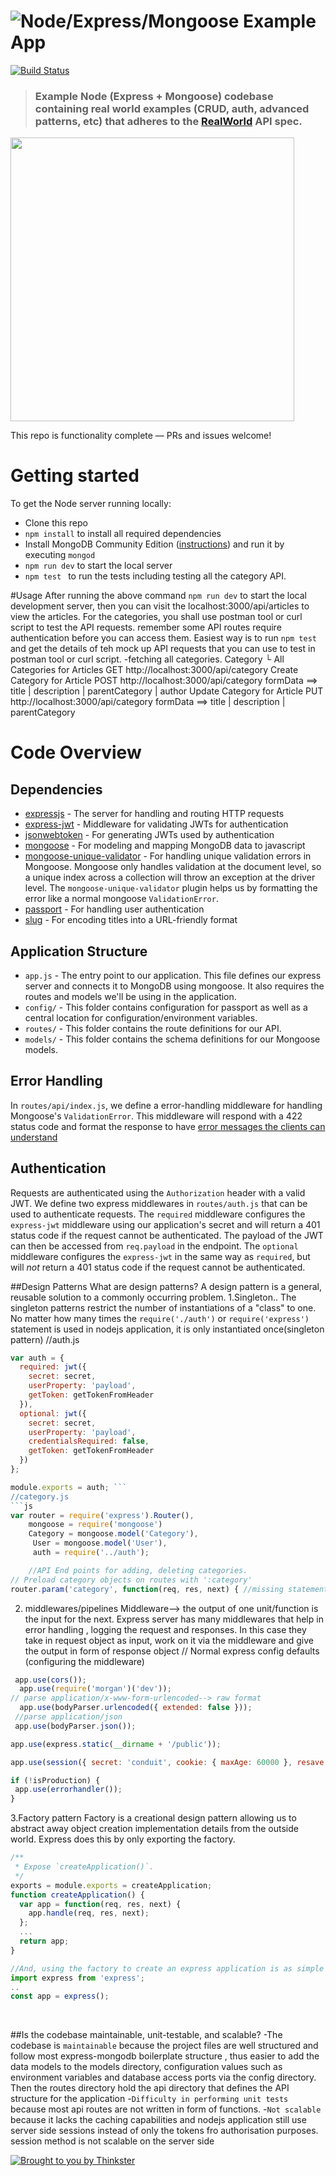 # ![Node/Express/Mongoose Example App](project-logo.png)

[![Build Status](https://travis-ci.org/anishkny/node-express-realworld-example-app.svg?branch=master)](https://travis-ci.org/anishkny/node-express-realworld-example-app)

> ### Example Node (Express + Mongoose) codebase containing real world examples (CRUD, auth, advanced patterns, etc) that adheres to the [RealWorld](https://github.com/gothinkster/realworld-example-apps) API spec.

<a href="https://thinkster.io/tutorials/node-json-api" target="_blank"><img width="454" src="https://raw.githubusercontent.com/gothinkster/realworld/master/media/learn-btn-hr.png" /></a>

This repo is functionality complete — PRs and issues welcome!

# Getting started

To get the Node server running locally:

- Clone this repo
- `npm install` to install all required dependencies
- Install MongoDB Community Edition ([instructions](https://docs.mongodb.com/manual/installation/#tutorials)) and run it by executing `mongod`
- `npm run dev` to start the local server
- `npm test ` to run the tests including testing all the category API.

#Usage
After running the above command `npm run dev` to start the local development server, then you can visit the localhost:3000/api/articles to view the articles. 
For the categories, you shall use postman tool or curl script to test the API requests. remember some API  routes require authentication before you can access them.
Easiest way is to run `npm test` and get the details of teh mock up API requests that you can use to test in postman tool or curl script.
-fetching all categories.
 Category
└ All Categories for Articles
  GET http://localhost:3000/api/category 
Create Category for Article
  POST http://localhost:3000/api/category
  formData ==> title | description | parentCategory | author
Update Category for Article
PUT http://localhost:3000/api/category 
 formData ==> title | description | parentCategory

     

# Code Overview

## Dependencies

- [expressjs](https://github.com/expressjs/express) - The server for handling and routing HTTP requests
- [express-jwt](https://github.com/auth0/express-jwt) - Middleware for validating JWTs for authentication
- [jsonwebtoken](https://github.com/auth0/node-jsonwebtoken) - For generating JWTs used by authentication
- [mongoose](https://github.com/Automattic/mongoose) - For modeling and mapping MongoDB data to javascript 
- [mongoose-unique-validator](https://github.com/blakehaswell/mongoose-unique-validator) - For handling unique validation errors in Mongoose. Mongoose only handles validation at the document level, so a unique index across a collection will throw an exception at the driver level. The `mongoose-unique-validator` plugin helps us by formatting the error like a normal mongoose `ValidationError`.
- [passport](https://github.com/jaredhanson/passport) - For handling user authentication
- [slug](https://github.com/dodo/node-slug) - For encoding titles into a URL-friendly format

## Application Structure

- `app.js` - The entry point to our application. This file defines our express server and connects it to MongoDB using mongoose. It also requires the routes and models we'll be using in the application.
- `config/` - This folder contains configuration for passport as well as a central location for configuration/environment variables.
- `routes/` - This folder contains the route definitions for our API.
- `models/` - This folder contains the schema definitions for our Mongoose models.

## Error Handling

In `routes/api/index.js`, we define a error-handling middleware for handling Mongoose's `ValidationError`. This middleware will respond with a 422 status code and format the response to have [error messages the clients can understand](https://github.com/gothinkster/realworld/blob/master/API.md#errors-and-status-codes)

## Authentication

Requests are authenticated using the `Authorization` header with a valid JWT. We define two express middlewares in `routes/auth.js` that can be used to authenticate requests. The `required` middleware configures the `express-jwt` middleware using our application's secret and will return a 401 status code if the request cannot be authenticated. The payload of the JWT can then be accessed from `req.payload` in the endpoint. The `optional` middleware configures the `express-jwt` in the same way as `required`, but will *not* return a 401 status code if the request cannot be authenticated.


##Design Patterns
What are design patterns?
A design pattern is a general, reusable solution to a commonly occurring problem.
1.Singleton..
 The singleton patterns restrict the number of instantiations of a "class" to one. No matter how many times the  `require('./auth')` or `require('express')` statement is used in nodejs application, it is only  instantiated once(singleton pattern)
//auth.js
```js
var auth = {
  required: jwt({
    secret: secret,
    userProperty: 'payload',
    getToken: getTokenFromHeader
  }),
  optional: jwt({
    secret: secret,
    userProperty: 'payload',
    credentialsRequired: false,
    getToken: getTokenFromHeader
  })
};

module.exports = auth; ```
//category.js
```js
var router = require('express').Router(),
    mongoose = require('mongoose')
    Category = mongoose.model('Category'),
     User = mongoose.model('User'),
     auth = require('../auth'); 

    //API End points for adding, deleting categories.
// Preload category objects on routes with ':category'
router.param('category', function(req, res, next) { //missing statements}
```

  2. middlewares/pipelines
  Middleware--> the output of one unit/function is the input for the next. Express server has many middlewares that help in error handling , logging the request and responses.
  In this case they take in request object as input, work on it via the middleware and give 
  the output in form of response object
  // Normal express config defaults (configuring the middleware)
 ```js
  app.use(cors());
   app.use(require('morgan')('dev'));
// parse application/x-www-form-urlencoded--> raw format
   app.use(bodyParser.urlencoded({ extended: false }));
  //parse application/json
  app.use(bodyParser.json());

app.use(express.static(__dirname + '/public'));

app.use(session({ secret: 'conduit', cookie: { maxAge: 60000 }, resave: false, saveUninitialized: false  }));

if (!isProduction) {
  app.use(errorhandler());
}
```

3.Factory pattern
Factory is a creational design pattern allowing us to abstract away object creation implementation details from the outside world. Express does this by only exporting the factory.
```js
/**
 * Expose `createApplication()`.
 */
exports = module.exports = createApplication;
function createApplication() {
  var app = function(req, res, next) {
    app.handle(req, res, next);
  };
  ...
  return app;
}

//And, using the factory to create an express application is as simple as this:
import express from 'express';
..
const app = express();
```
<br />

##Is the codebase maintainable, unit-testable, and scalable?
-The codebase is `maintainable` because the project files are well structured and follow most  express-mongodb boilerplate structure , thus easier to add the data models to the models directory, configuration values such as environment variables and database access ports via the config directory. Then the routes directory hold the api directory that defines the API structure for the application
-`Difficulty in performing unit tests`  because most api routes are not written in form of functions.
-`Not scalable`  because it lacks the caching capabilities and nodejs application still use server side sessions instead of only the tokens fro authorisation purposes. session method is not scalable on the server side




[![Brought to you by Thinkster](https://raw.githubusercontent.com/gothinkster/realworld/master/media/end.png)](https://thinkster.io)
